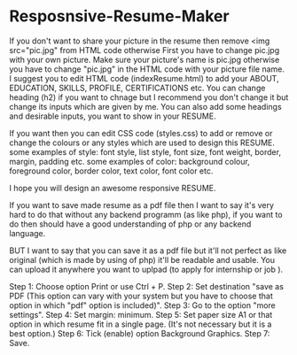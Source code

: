 # Resposnsive-Resume-Maker
If you don't want to share your picture in the resume then remove <img src="pic.jpg" from HTML code otherwise 
First you have to change pic.jpg with your own picture. Make sure your picture's name is pic.jpg otherwise you have to change "pic.jpg" in the HTML code with your picture file name. 
I suggest you to edit HTML code (indexResume.html) to add your ABOUT, EDUCATION, SKILLS, PROFILE, CERTIFICATIONS etc.
You can change heading (h2) if you want to chnage but I recommend you don't change it but change its inputs which are given by me.
You can also add some headings and desirable inputs, you want to show in your RESUME.

If you want then you can edit CSS code (styles.css) to add or remove or change the colours or any styles which are used to design this RESUME.
some examples of style: font style, list style, font size, font weight, border, margin, padding etc.
some examples of color: background colour, foreground color, border color, text color, font color etc.

I hope you will design an awesome responsive RESUME.

If you want to save made resume as a pdf file then I want to say it's very hard to do that without any backend programm (as like php), 
if you want to do then should have a good understanding of php or any backend language.

BUT I want to say that you can save it as a pdf file but it'll not perfect as like original (which is made by using of php) it'll be readable and usable. You can upload it anywhere you want to uplpad (to apply for internship or job ).

Step 1: Choose option Print or use Ctrl + P.
Step 2: Set destination "save as PDF (This option can vary with your system but you have to choose that option in which "pdf" option is included)".
Step 3: Go to the option "more settings".
Step 4: Set margin: minimum.
Step 5: Set paper size A1 or that option in which resume fit in a single page.
(It's not necessary but it is a best option.)
Step 6: Tick (enable) option Background Graphics.
Step 7: Save.
